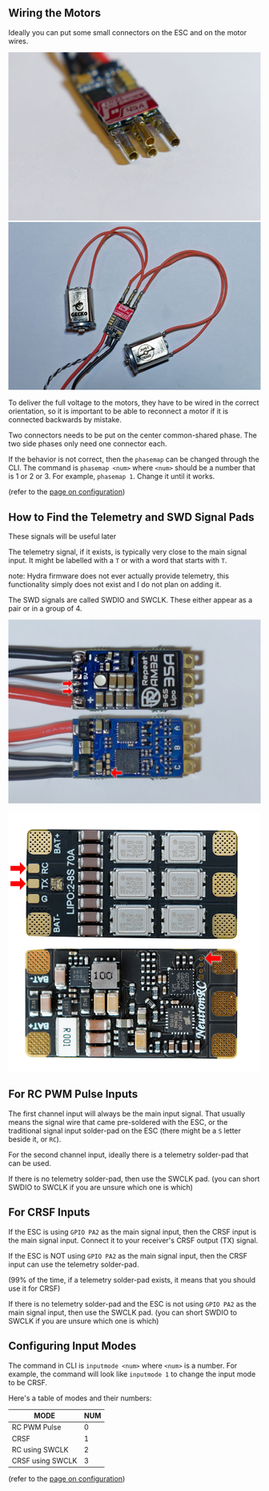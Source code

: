 ## Wiring the Motors

Ideally you can put some small connectors on the ESC and on the motor wires.

![](imgs/4connectors.jpg)
![](imgs/examplewiring.jpg)

To deliver the full voltage to the motors, they have to be wired in the correct orientation, so it is important to be able to reconnect a motor if it is connected backwards by mistake.

Two connectors needs to be put on the center common-shared phase. The two side phases only need one connector each.

If the behavior is not correct, then the `phasemap` can be changed through the CLI. The command is `phasemap <num>` where `<num>` should be a number that is 1 or 2 or 3. For example, `phasemap 1`. Change it until it works.

(refer to the [page on configuration](configuration.md))

## How to Find the Telemetry and SWD Signal Pads

These signals will be useful later

The telemetry signal, if it exists, is typically very close to the main signal input. It might be labelled with a `T` or with a word that starts with `T`.

note: Hydra firmware does not ever actually provide telemetry, this functionality simply does not exist and I do not plan on adding it.

The SWD signals are called SWDIO and SWCLK. These either appear as a pair or in a group of 4.

![](imgs/repeatam32pins.jpg)

![](imgs/neutronrcpins.jpg)

## For RC PWM Pulse Inputs

The first channel input will always be the main input signal. That usually means the signal wire that came pre-soldered with the ESC, or the traditional signal input solder-pad on the ESC (there might be a `S` letter beside it, or `RC`).

For the second channel input, ideally there is a telemetry solder-pad that can be used.

If there is no telemetry solder-pad, then use the SWCLK pad. (you can short SWDIO to SWCLK if you are unsure which one is which)

## For CRSF Inputs

If the ESC is using `GPIO PA2` as the main signal input, then the CRSF input is the main signal input. Connect it to your receiver's CRSF output (TX) signal.

If the ESC is NOT using `GPIO PA2` as the main signal input, then the CRSF input can use the telemetry solder-pad.

(99% of the time, if a telemetry solder-pad exists, it means that you should use it for CRSF)

If there is no telemetry solder-pad and the ESC is not using `GPIO PA2` as the main signal input, then use the SWCLK pad. (you can short SWDIO to SWCLK if you are unsure which one is which)

## Configuring Input Modes

The command in CLI is `inputmode <num>` where `<num>` is a number. For example, the command will look like `inputmode 1` to change the input mode to be CRSF.

Here's a table of modes and their numbers:

| MODE             | NUM |
|------------------|-----|
| RC PWM Pulse     |   0 |
| CRSF             |   1 |
| RC using SWCLK   |   2 |
| CRSF using SWCLK |   3 |

(refer to the [page on configuration](configuration.md))
